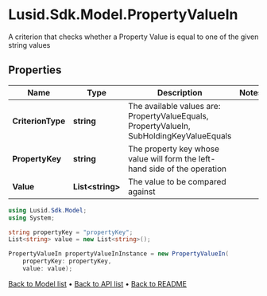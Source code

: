 # Lusid.Sdk.Model.PropertyValueIn
A criterion that checks whether a Property Value is equal to one of the given string values

## Properties

Name | Type | Description | Notes
------------ | ------------- | ------------- | -------------
**CriterionType** | **string** | The available values are: PropertyValueEquals, PropertyValueIn, SubHoldingKeyValueEquals | 
**PropertyKey** | **string** | The property key whose value will form the left-hand side of the operation | 
**Value** | **List&lt;string&gt;** | The value to be compared against | 

```csharp
using Lusid.Sdk.Model;
using System;

string propertyKey = "propertyKey";
List<string> value = new List<string>();

PropertyValueIn propertyValueInInstance = new PropertyValueIn(
    propertyKey: propertyKey,
    value: value);
```

[Back to Model list](../README.md#documentation-for-models) &#8226; [Back to API list](../README.md#documentation-for-api-endpoints) &#8226; [Back to README](../README.md)

